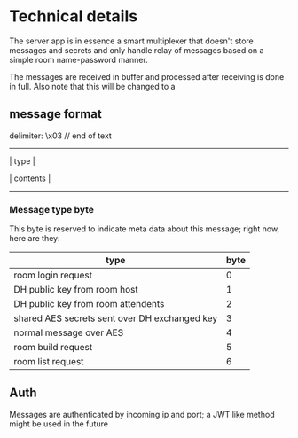 # Technical details
The server app is in essence a smart multiplexer that doesn't store messages and secrets and only handle relay of messages based on a simple room name-password manner.

The messages are received in buffer and processed after receiving is done in full. Also note that this will be changed to a 
## message format
delimiter: \x03 // end of text

********
| type |

| contents |
********


### Message type byte
This byte is reserved to indicate meta data about this message; right now, here are they:

| type | byte |
|------|------|
|room login request |0|
|DH public key from room host| 1|
|DH public key from room attendents|2|
|shared AES secrets sent over DH exchanged key|3|
|normal message over AES|4|
|room build request|5|
|room list request|6|


## Auth
Messages are authenticated by incoming ip and port; a JWT like method might be used in the future